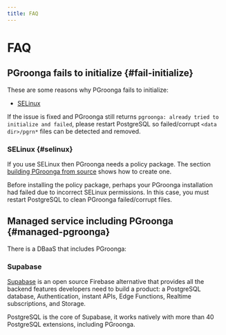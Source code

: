 ```yaml
---
title: FAQ
---
```


# FAQ

## PGroonga fails to initialize {#fail-initialize}

These are some reasons why PGroonga fails to initialize:

  * [SELinux](#selinux)

If the issue is fixed and PGroonga still returns `pgroonga: already tried to initialize and failed`, please restart PostgreSQL so failed/corrupt `<data dir>/pgrn*` files can be detected and removed.

### SELinux {#selinux}

If you use SELinux then PGroonga needs a policy package. The section [building PGroonga from source](../install/source.html) shows how to create one.

Before installing the policy package, perhaps your PGroonga installation had failed due to incorrect SELinux permissions. In this case, you must restart PostgreSQL to clean PGroonga failed/corrupt files.

## Managed service including PGroonga {#managed-pgroonga}

There is a DBaaS that includes PGroonga:

### Supabase

[Supabase](https://supabase.com/) is an open source Firebase alternative that provides all the backend features developers need to build a product: a PostgreSQL database, Authentication, instant APIs, Edge Functions, Realtime subscriptions, and Storage.

PostgreSQL is the core of Supabase, it works natively with more than 40 PostgreSQL extensions, including PGroonga.
